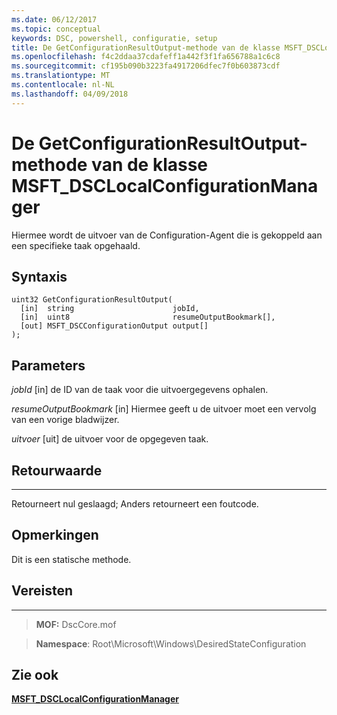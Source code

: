 ```yaml
---
ms.date: 06/12/2017
ms.topic: conceptual
keywords: DSC, powershell, configuratie, setup
title: De GetConfigurationResultOutput-methode van de klasse MSFT_DSCLocalConfigurationManager
ms.openlocfilehash: f4c2ddaa37cdafeff1a442f3f1fa656788a1c6c8
ms.sourcegitcommit: cf195b090b3223fa4917206dfec7f0b603873cdf
ms.translationtype: MT
ms.contentlocale: nl-NL
ms.lasthandoff: 04/09/2018
---
```

# <a name="getconfigurationresultoutput-method-of-the-msftdsclocalconfigurationmanager-class"></a>De GetConfigurationResultOutput-methode van de klasse MSFT_DSCLocalConfigurationManager

Hiermee wordt de uitvoer van de Configuration-Agent die is gekoppeld aan een specifieke taak opgehaald.

<a name="syntax"></a>Syntaxis
------

```mof
uint32 GetConfigurationResultOutput(
  [in]  string                      jobId,
  [in]  uint8                       resumeOutputBookmark[],
  [out] MSFT_DSCConfigurationOutput output[]
);
```

<a name="parameters"></a>Parameters
----------

*jobId* \[in\] de ID van de taak voor die uitvoergegevens ophalen.

*resumeOutputBookmark* \[in\] Hiermee geeft u de uitvoer moet een vervolg van een vorige bladwijzer.

*uitvoer* \[uit\] de uitvoer voor de opgegeven taak.

## <a name="return-value"></a>Retourwaarde
------------

Retourneert nul geslaagd; Anders retourneert een foutcode.

## <a name="remarks"></a>Opmerkingen

Dit is een statische methode.

## <a name="requirements"></a>Vereisten
------------
>**MOF:** DscCore.mof

>**Namespace**: Root\Microsoft\Windows\DesiredStateConfiguration


## <a name="see-also"></a>Zie ook


[**MSFT_DSCLocalConfigurationManager**](msft-dsclocalconfigurationmanager.md)